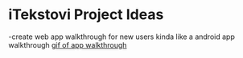 # iTekstovi Project Ideas 
-create web app walkthrough for new users kinda like a android app walkthrough 
<a href="https://assets.materialup.com/uploads/5f1bc3fc-77d4-4bc7-bffc-ca78d4c6decf/shot.gif" target="_blank">gif of app walkthrough</a>

